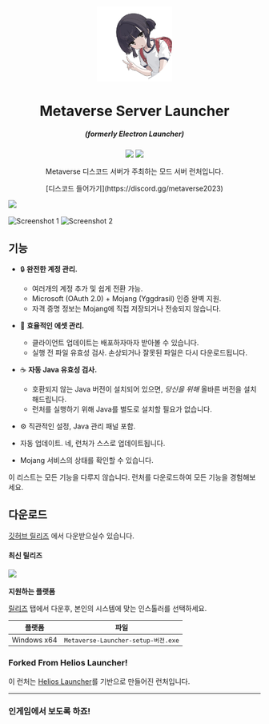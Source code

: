 <p align="center"><img src="./app/assets/images/SealCircle.png" width="150px" height="150px" alt="Metaverse Works"></p>

<h1 align="center">Metaverse Server Launcher</h1>

<em><h5 align="center">(formerly Electron Launcher)</h5></em>

<p align="center"><img src="https://forthebadge.com/images/badges/0-percent-optimized.svg"> <img src="https://forthebadge.com/images/badges/built-with-love.svg">
</p>

<p align="center">Metaverse 디스코드 서버가 주최하는 모드 서버 런처입니다.</p>
<p align="center">[디스코드 들어가기](https://discord.gg/metaverse2023)</p>

[![](https://i.imgur.com/DiDIkVt.png)](https://github.com/LaeDev/MetaverseLauncher/releases/download/v1.0.4/Metaverse.Launcher-setup-1.0.4.exe)


![Screenshot 1](https://i.imgur.com/Gl8yTDJ.png)
![Screenshot 2](https://i.imgur.com/ZE7B5TJ.png)

## 기능

* 🔒 **완전한 계정 관리.**
  * 여러개의 계정 추가 및 쉽게 전환 가능.
  * Microsoft (OAuth 2.0) + Mojang (Yggdrasil) 인증 완벽 지원.
  * 자격 증명 정보는 Mojang에 직접 저장되거나 전송되지 않습니다.
   
* 📂 **효율적인 에셋 관리.**
  * 클라이언트 업데이트는 배포하자마자 받아볼 수 있습니다.
  * 실행 전 파일 유효성 검사. 손상되거나 잘못된 파일은 다시 다운로드됩니다.
   
* ☕ **자동 Java 유효성 검사.**
  * 호환되지 않는 Java 버전이 설치되어 있으면, *당신을 위해* 올바른 버전을 설치해드립니다.
  * 런처를 실행하기 위해 Java를 별도로 설치할 필요가 없습니다.
   
* ⚙️ 직관적인 설정, Java 관리 패널 포함.
* 자동 업데이트. 네, 런처가 스스로 업데이트됩니다.
* Mojang 서비스의 상태를 확인할 수 있습니다.

이 리스트는 모든 기능을 다루지 않습니다. 런처를 다운로드하여 모든 기능을 경험해보세요.



## 다운로드

[깃허브 릴리즈](https://github.com/LaeDev/MetaverseLauncher/releases) 에서 다운받으실수 있습니다.

#### 최신 릴리즈

[![](https://img.shields.io/github/v/release/LaeDev/MetaverseLauncher)](https://github.com/LaeDev/MetaverseLauncher/releases/latest)


**지원하는 플랫폼**

[릴리즈](https://github.com/LaeDev/MetaverseLauncher/releases) 탭에서 다운후, 본인의 시스템에 맞는 인스톨러를 선택하세요.

| 플랫폼 | 파일 |
| -------- | ---- |
| Windows x64 | `Metaverse-Launcher-setup-버전.exe` |

### Forked From Helios Launcher!

이 런처는 [Helios Launcher](https://github.com/dscalzi/HeliosLauncher)를 기반으로 만들어진 런처입니다. 

---

### 인게임에서 보도록 하죠!
